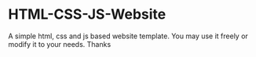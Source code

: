 # HTML-CSS-JS-Website
A simple html, css and js based website template.
You may use it freely or modify it to your needs.
Thanks
